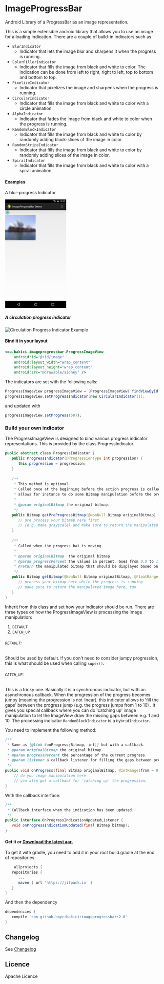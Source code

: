 ImageProgressBar
================

Android Library of a ProgressBar as an image representation. 



This is a simple extensible android library that allows you to use an image for a loading indication. There are a couple of build-in indicators such as
 * `BlurIndicator`
   * Indicator that lets the image blur and sharpens it when the progress is running.
 * `ColorFillerIndicator`
    * Indicator that fills the image from black and white to color. The indication can be done from
      left to right, right to left, top to bottom and bottom to top.
 * `PixelizeIndicator`
    * Indicator that pixelizes the image and sharpens when the progress is running.
 * `CircularIndicator`
    * Indicator that fills the image from black and white to color with a circle animation.
 * `AlphaIndicator`
    * Indicator that fades the image from black and white to color when the progress is running.
 * `RandomBlockIndicator`
    * Indicator that fills the image from black and white to color by randomly adding block-slices
      of the image in color.
 * `RandomStripeIndicator`
    * Indicator that fills the image from black and white to color by randomly adding slices of the
      image in color.
 * `SpiralIndicator`
    * Indicator that fills the image from black and white to color with a spiral animation.

#### Examples

A blur-progress Indicator

<img src="./assets/blur.gif" width="250" style="width: 200px;" alt="Blur Progress Indicator Example"/>

##### A circulation progress indicator

<img src="./assets/circle_1.png" width="250" style="width: 200px;" alt="Circulation Progress Indicator Example"/>


#### Bind it in your layout

```xml
<eu.bakici.imageprogressbar.ProgressImageView
	android:id="@+id/image"
	android:layout_width="wrap_content"
	android:layout_height="wrap_content"
	android:src="@drawable/sidney" />
```

The indicators are set with the following calls:
```java
ProgressImageView progressImageView = (ProgressImageView) findViewById(R.id.image);
progressImageView.setProgressIndicator(new CircularIndicator());
```

and updated with
```java
progressImageView.setProgress(50));
```

### Build your own indicator

The ProgressImageView is designed to bind various progress indicator representations. This is provided by the class ProgressIndicator.

```java
public abstract class ProgressIndicator {
   public ProgressIndicator(@ProgressionType int progression) {
      this.progression = progression;
   }

   /**
    * This method is optional.
    * Called once at the beginning before the action progress is called. This method
    * allows for instance to do some Bitmap manipulation before the progress starts.
    *
    * @param originalBitmap the original bitmap.
    */
   public Bitmap getPreProgressBitmap(@NonNull Bitmap originalBitmap) {
      // pre process your bitmap here first
      // (e.g. make grayscale) and make sure to return the manipulated bitmap.
   }

   /**
    * Called when the progress bat is moving.
    *
    * @param originalBitmap  the original bitmap.
    * @param progressPercent the values in percent. Goes from 0.0 to 1.0.
    * @return the manipulated bitmap that should be displayed based on the percentage of the progress bar.
    */
   public Bitmap getBitmap(@NonNull Bitmap originalBitmap, @FloatRange(from = 0.0, to = 1.0) float progressPercent) {
      // process your bitmap here while the progress is running
      // make sure to return the manipulated image here, too.
   }
}
```

Inherit from this class and set how your indicator should be run. There are three types on how the
ProgressImageView is processing the image manipulation:

1. `DEFAULT`
2. `CATCH_UP`

###### `DEFAULT`:

Should be used by default. If you don't need to consider jumpy progression, this is what should be
used when calling `super()`.

###### `CATCH_UP`:

This is a tricky one. Basically it is a synchronous indicator, but with an asynchronous callback.
When the progression of the progress becomes jumpy (meaning the progression is not linear), this
indicator allows to 'fill the gaps' between the progress jump (e.g. the progress jumps from 1 to 10)
. It gives you special callback where you can do 'catching up' image manipulation to let the
ImageView draw the missing gaps between e.g. 1 and 10. The processing
indicator `RandomBlockIndicator` is a `HybridIndicator`.

You need to implement the following method:

```java
/**
 * Same as {@link #onProgress(Bitmap, int)} but with a callback.
 * @param originalBitmap the original bitmap.
 * @param progressPercent the percentage of the current progress.
 * @param listener a callback listener for filling the gaps between progress jumps.
 */
public void onProgress(final Bitmap originalBitmap, @IntRange(from = 0, to = 100) int progressPercent, final OnProgressIndicationUpdatedListener listener) {
    // do you image manipulation here
	// you also get a callback for 'catching up' the progression.
}
```

With the callback interface:

```java
/**
 * Callback interface when the indication has been updated.
 */
public interface OnProgressIndicationUpdatedListener {
   void onProgressIndicationUpdated(final Bitmap bitmap);
}
```

#### Get it or [Download the latest aar.](./aar/imageprogressbar-2.0.aar)

To get it with gradle, you need to add it in your root build.gradle at the end of repositories:

```groovy
    allprojects {
   repositories {
      ...
      maven { url 'https://jitpack.io' }
   }
}
```

And then the dependency

```groovy
dependencies {
   compile 'com.github.hayribakici:imageprogressbar:2.0'
}
```

## Changelog

See [Changelog](Changelog.md)

## Licence

Apache Licence
